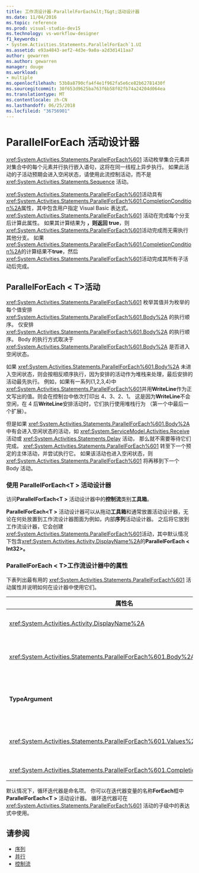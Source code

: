 ```yaml
---
title: 工作流设计器-ParallelForEach&lt;T&gt;活动设计器
ms.date: 11/04/2016
ms.topic: reference
ms.prod: visual-studio-dev15
ms.technology: vs-workflow-designer
f1_keywords:
- System.Activities.Statements.ParallelForEach`1.UI
ms.assetid: e93a4843-aef2-4d3e-9a0a-a2d3d1411aa7
author: gewarren
ms.author: gewarren
manager: douge
ms.workload:
- multiple
ms.openlocfilehash: 53b8a8790cfa4f4e1f962fa5e6ce82b62781430f
ms.sourcegitcommit: 30f653d9625ba763f6b58f02fb74a24204d064ea
ms.translationtype: MT
ms.contentlocale: zh-CN
ms.lasthandoff: 06/25/2018
ms.locfileid: "36756901"
---
```

# <a name="parallelforeach-activity-designer"></a>ParallelForEach 活动设计器

<xref:System.Activities.Statements.ParallelForEach%601> 活动枚举集合元素并对集合中的每个元素并行执行嵌入语句，这将在同一线程上异步执行。 如果此活动的子活动预期会进入空闲状态，请使用此流控制活动，而不是 <xref:System.Activities.Statements.Sequence> 活动。

<xref:System.Activities.Statements.ParallelForEach%601>活动具有<xref:System.Activities.Statements.ParallelForEach%601.CompletionCondition%2A>属性，其中包含用户指定 Visual Basic 表达式。 <xref:System.Activities.Statements.ParallelForEach%601> 活动在完成每个分支后计算此属性。 如果其计算结果为 **，则返回 true**，则<xref:System.Activities.Statements.ParallelForEach%601>活动完成而无需执行其他分支。 如果<xref:System.Activities.Statements.ParallelForEach%601.CompletionCondition%2A>的计算结果不**true**，然后<xref:System.Activities.Statements.ParallelForEach%601>活动完成其所有子活动后完成。

## <a name="the-parallelforeacht-activity"></a>ParallelForEach < T\>活动

<xref:System.Activities.Statements.ParallelForEach%601> 枚举其值并为枚举的每个值安排 <xref:System.Activities.Statements.ParallelForEach%601.Body%2A> 的执行顺序。 仅安排 <xref:System.Activities.Statements.ParallelForEach%601.Body%2A> 的执行顺序。 Body 的执行方式取决于 <xref:System.Activities.Statements.ParallelForEach%601.Body%2A> 是否进入空闲状态。

如果 <xref:System.Activities.Statements.ParallelForEach%601.Body%2A> 未进入空闲状态，则会按相反顺序执行，因为安排的活动作为堆栈来处理，最后安排的活动最先执行。 例如，如果有一系列{1,2,3,4}中<xref:System.Activities.Statements.ParallelForEach%601>并用**WriteLine**作为正文写出的值。则会在控制台中依次打印出 4、3、2、1。 这是因为**WriteLine**不会空闲，在 4 后**WriteLine**安排活动时，它们执行使用堆栈行为 （第一个中最后一个扩展）。

但是如果 <xref:System.Activities.Statements.ParallelForEach%601.Body%2A> 中有会进入空闲状态的活动，如 <xref:System.ServiceModel.Activities.Receive> 活动或 <xref:System.Activities.Statements.Delay> 活动， 那么就不需要等待它们完成。 <xref:System.Activities.Statements.ParallelForEach%601> 转至下一个预定的主体活动，并尝试执行它。 如果该活动也进入空闲状态，则 <xref:System.Activities.Statements.ParallelForEach%601> 将再移到下一个 Body 活动。

### <a name="using-the-parallelforeacht-activity-designer"></a>使用 ParallelForEach\<T > 活动设计器

访问**ParallelForEach\<T >** 活动设计器中的**控制流**类别**工具箱**。

**ParallelForEach\<T >** 活动设计器可以从拖动**工具箱**和通常放置活动设计器，无论在何处放置到工作流设计器图面为例如，内部**序列**活动设计器。 之后将它放到工作流设计器，它会创建<xref:System.Activities.Statements.ParallelForEach%601>活动，其中默认情况下包含<xref:System.Activities.Activity.DisplayName%2A>的**ParallelForEach < Int32\>。**

### <a name="parallelforeacht-properties-in-the-workflow-designer"></a>ParallelForEach < T\>工作流设计器中的属性

下表列出最有用的 <xref:System.Activities.Statements.ParallelForEach%601> 活动属性并说明如何在设计器中使用它们。

|属性名|必需|用法|
|-------------------|--------------|-----------|
|<xref:System.Activities.Activity.DisplayName%2A>|False|指定活动设计器在标头中的友好显示名称。 默认值是**ParallelForEach\<Int32 >**。 值可以根据需要在中编辑**属性**网格或直接在活动设计器标头。|
|<xref:System.Activities.Statements.ParallelForEach%601.Body%2A>|False|要为集合中的每一项执行的活动。 若要添加<xref:System.Activities.Statements.ParallelForEach%601.Body%2A>活动，将活动从工具箱拖到拖**正文**框**ParallelForEach\<T >** 带提示文本"此处放置活动"的活动设计器。|
|**TypeArgument**|True|中的项的类型<xref:System.Activities.Statements.ParallelForEach%601.Values%2A>由泛型参数指定的集合*T*。默认情况下**TypeArgument**设置为**Int32**。 若要更改中的类型 T **ParallelForEach < T\>** 活动设计器的值更改**TypeArgument**属性网格中的组合框。|
|<xref:System.Activities.Statements.ParallelForEach%601.Values%2A>|True|要循环访问的项的集合。 若要设置<xref:System.Activities.Statements.ParallelForEach%601.Values%2A>，键入 Visual Basic 表达式**值**框**ForEach < T\>** 带提示文本"输入 VB 表达式"框中或在中的活动设计器**值**框**属性**窗口。|
|<xref:System.Activities.Statements.ParallelForEach%601.CompletionCondition%2A>||在每个迭代完成后计算。 如果其计算结果为 true，则取消已安排的挂起的迭代。 如果未设置此属性，则所有安排的语句都将执行，直至完成为止。|

默认情况下，循环迭代器是命名项。 你可以在迭代器变量的名称**ForEach**框中**ParallelForEach\<T >** 活动设计器。 循环迭代器可在 <xref:System.Activities.Statements.ParallelForEach%601> 活动的子级中的表达式中使用。

## <a name="see-also"></a>请参阅

- [序列](../workflow-designer/sequence-activity-designer.md)
- [并行](../workflow-designer/parallel-activity-designer.md)
- [控制流](../workflow-designer/control-flow-activity-designers.md)